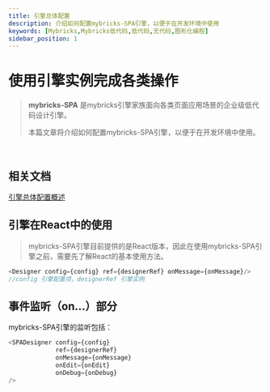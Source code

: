 ```yaml
---
title: 引擎总体配置
description: 介绍如何配置mybricks-SPA引擎，以便于在开发环境中使用
keywords: [Mybricks,Mybricks低代码,低代码,无代码,图形化编程]
sidebar_position: 1
---
```


# 使用引擎实例完成各类操作

>**mybricks-SPA** 是mybricks引擎家族面向各类页面应用场景的企业级低代码设计引擎。
>
>本篇文章将介绍如何配置mybricks-SPA引擎，以便于在开发环境中使用。
>

<br/>

## 相关文档
[引擎总体配置概述](../docs/02-config-scenes/index.md)<br/>


## 引擎在React中的使用
> mybricks-SPA引擎目前提供的是React版本，因此在使用mybricks-SPA引擎之前，需要先了解React的基本使用方法。

```typescript jsx
<Designer config={config} ref={designerRef} onMessage={onMessage}/>
//config 引擎配置项，designerRef 引擎实例
```

## 事件监听（on...）部分
mybricks-SPA引擎的监听包括：
```typescript jsx
<SPADesigner config={config}
             ref={designerRef}
             onMessage={onMessage}
             onEdit={onEdit}
             onDebug={onDebug}
/>
```
